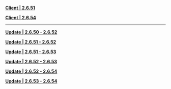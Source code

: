 **[Client | 2.6.51](https://hk4e-download.oss-cn-shanghai.aliyuncs.com/client_app/download/beta_pc/20220401122614_8civQtfGWu5wwZ3Z/YuanShen_2.6.51_beta.zip)**

**[Client | 2.6.54](https://hk4e-download.oss-cn-shanghai.aliyuncs.com/client_app/download/beta_pc/20220421113408_yzV8nb9a38wkGeQf/YuanShen_2.6.54_beta.zip)**

-----

**[Update | 2.6.50 - 2.6.52](https://hk4e-download.oss-cn-shanghai.aliyuncs.com/client_app/beta_update/hk4e_cn/27/game_2.6.50_2.6.52_hdiff_6hAU1f0SuQiDI7LN.zip)**

**[Update | 2.6.51 - 2.6.52](https://hk4e-download.oss-cn-shanghai.aliyuncs.com/client_app/beta_update/hk4e_cn/27/game_2.6.51_2.6.52_hdiff_4IL3oPljTpvgJ5uK.zip)**

**[Update | 2.6.51 - 2.6.53](https://hk4e-download.oss-cn-shanghai.aliyuncs.com/client_app/beta_update/hk4e_cn/27/game_2.6.51_2.6.53_hdiff_L7QohDTtBIV1de3N.zip)**

**[Update | 2.6.52 - 2.6.53](https://hk4e-download.oss-cn-shanghai.aliyuncs.com/client_app/beta_update/hk4e_cn/27/game_2.6.52_2.6.53_hdiff_JzabOvR81e9W2h4q.zip)**

**[Update | 2.6.52 - 2.6.54](https://hk4e-download.oss-cn-shanghai.aliyuncs.com/client_app/beta_update/hk4e_cn/27/game_2.6.52_2.6.54_hdiff_4DuKR9bHIUSXWi3B.zip)**

**[Update | 2.6.53 - 2.6.54](https://hk4e-download.oss-cn-shanghai.aliyuncs.com/client_app/beta_update/hk4e_cn/27/game_2.6.53_2.6.54_hdiff_MrnTlXh2ECFZkjdz.zip)**
